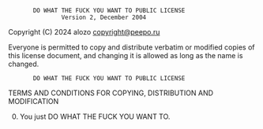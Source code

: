            DO WHAT THE FUCK YOU WANT TO PUBLIC LICENSE
                   Version 2, December 2004
 
Copyright (C) 2024 alozo <copyright@peepo.ru>

Everyone is permitted to copy and distribute verbatim or modified
copies of this license document, and changing it is allowed as long
as the name is changed.
 
           DO WHAT THE FUCK YOU WANT TO PUBLIC LICENSE
  TERMS AND CONDITIONS FOR COPYING, DISTRIBUTION AND MODIFICATION

 0. You just DO WHAT THE FUCK YOU WANT TO.
